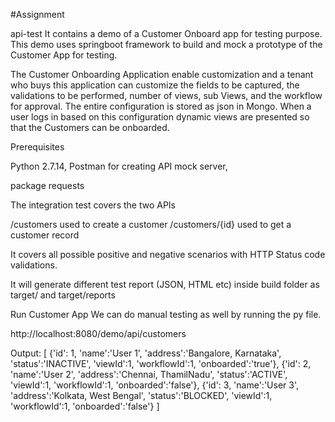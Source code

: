 #Assignment


api-test
It contains a demo of a Customer Onboard app for testing purpose. This demo uses springboot framework to build and mock a prototype of the Customer App for testing.

The Customer Onboarding Application enable customization and a tenant who buys this application can customize the fields to be captured, the validations to be performed, number of views, sub Views, and the workflow for approval. The entire configuration is stored as json in Mongo. When a user logs in based on this configuration dynamic views are presented so that the Customers can be onboarded.


Prerequisites

Python 2.7.14, Postman for creating API mock server, 

package
requests 

The integration test covers the two APIs

/customers used to create a customer
/customers/{id} used to get a customer record

It covers all possible positive and negative scenarios with HTTP Status code validations.

It will generate different test report (JSON, HTML etc) inside build folder as target/ and target/reports

Run Customer App
We can do manual testing as well by running the py file.

http://localhost:8080/demo/api/customers

Output:
[
   {'id': 1,
     'name':'User 1',
      'address':'Bangalore, Karnataka',
      'status':'INACTIVE',
      'viewId':1,
      'workflowId':1,
      'onboarded':'true'},
    {'id': 2,
     'name':'User 2',
      'address':'Chennai, ThamilNadu',
      'status':'ACTIVE',
      'viewId':1,
      'workflowId':1,
      'onboarded':'false'},
    {'id': 3,
     'name':'User 3',
      'address':'Kolkata, West Bengal',
      'status':'BLOCKED',
      'viewId':1,
      'workflowId':1,
      'onboarded':'false'}
]



